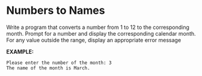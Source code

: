# Numbers to Names

Write a program that converts a number from 1 to 12 to the corresponding month.
Prompt for a number and display the corresponding calendar month. For any value
outside the range, display an appropriate error message

**EXAMPLE:**

```plaintext
Please enter the number of the month: 3
The name of the month is March.
```
